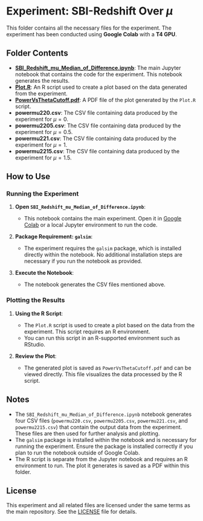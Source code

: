 # Experiment: SBI-Redshift Over $\mu$

This folder contains all the necessary files for the experiment. The experiment has been conducted using **Google Colab** with a **T4 GPU**.

## Folder Contents

- **[SBI_Redshift_mu_Median_of_Difference.ipynb](https://github.com/anirbanc96/ECMMD-CondTwoSamp/blob/main/Simulation%20Based%20Inference/SBI-Redshift/Experiment%201/SBI_Redshift_mu_Median_of_Difference.ipynb)**: The main Jupyter notebook that contains the code for the experiment. This notebook generates the results.
- **[Plot.R](https://github.com/anirbanc96/ECMMD-CondTwoSamp/blob/main/Simulation%20Based%20Inference/SBI-Redshift/Experiment%201/Plot.R)**: An R script used to create a plot based on the data generated from the experiment.
- **[PowerVsThetaCutoff.pdf](https://github.com/anirbanc96/ECMMD-CondTwoSamp/blob/main/Simulation%20Based%20Inference/SBI-Redshift/Experiment%201/PowerVsThetaCutoff.pdf)**: A PDF file of the plot generated by the `Plot.R` script.
- **powermu220.csv**: The CSV file containing data produced by the experiment for $\mu=0$.
- **powermu2205.csv**: The CSV file containing data produced by the experiment for $\mu=0.5$.
- **powermu221.csv**: The CSV file containing data produced by the experiment for $\mu=1$.
- **powermu2215.csv**: The CSV file containing data produced by the experiment for $\mu=1.5$.

## How to Use

### Running the Experiment

1. **Open `SBI_Redshift_mu_Median_of_Difference.ipynb`**:
   - This notebook contains the main experiment. Open it in [Google Colab](https://colab.research.google.com/) or a local Jupyter environment to run the code.

2. **Package Requirement: `galsim`**:
   - The experiment requires the `galsim` package, which is installed directly within the notebook. No additional installation steps are necessary if you run the notebook as provided.

3. **Execute the Notebook**:
   - The notebook generates the CSV files mentioned above.

### Plotting the Results

1. **Using the R Script**:
   - The `Plot.R` script is used to create a plot based on the data from the experiment. This script requires an R environment.
   - You can run this script in an R-supported environment such as RStudio.

2. **Review the Plot**:
   - The generated plot is saved as `PowerVsThetaCutoff.pdf` and can be viewed directly. This file visualizes the data processed by the R script.

## Notes

- The `SBI_Redshift_mu_Median_of_Difference.ipynb` notebook generates four CSV files (`powermu220.csv`, `powermu2205.csv`, `powermu221.csv`, and `powermu2215.csv`) that contain the output data from the experiment. These files are then used for further analysis and plotting.
- The `galsim` package is installed within the notebook and is necessary for running the experiment. Ensure the package is installed correctly if you plan to run the notebook outside of Google Colab.
- The R script is separate from the Jupyter notebook and requires an R environment to run. The plot it generates is saved as a PDF within this folder.

## License

This experiment and all related files are licensed under the same terms as the main repository. See the [LICENSE](../LICENSE) file for details.

